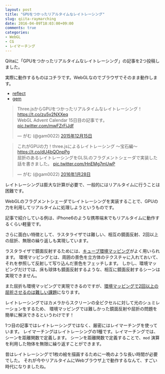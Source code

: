 ```yaml
---
layout: post
title: "GPUをつかったリアルタイムなレイトレーシング"
slug: qiita-raymarching
date: 2016-04-09T18:03:00+09:00
comments: true
categories: 
- WebGL
- CG
- レイマーチング
---
```


Qiitaに「GPUをつかったリアルタイムなレイトレーシング」の記事を2つ投稿しました。

実際に動作するものはコチラです。WebGLなのでブラウザでそのまま動作します。

- [reflect](http://gam0022.net/webgl/#raymarching_reflect)
- [gem](http://gam0022.net/webgl/#raytracing_gem)

<blockquote class="twitter-tweet" data-lang="ja"><p lang="ja" dir="ltr">Three.jsからGPUをつかったリアルタイムなレイトレーシング！<a href="https://t.co/zu5v2NXXeq">https://t.co/zu5v2NXXeq</a><br>WebGL Advent Calendar 15日目の記事です。 <a href="https://t.co/mwFZrFjJdf">pic.twitter.com/mwFZrFjJdf</a></p>&mdash; がむ (@gam0022) <a href="https://twitter.com/gam0022/status/676564561034481664">2015年12月15日</a></blockquote>
<script async src="//platform.twitter.com/widgets.js" charset="utf-8"></script>

<blockquote class="twitter-tweet" data-lang="ja"><p lang="ja" dir="ltr">これがGPUの力！three.jsによるレイトレーシング 〜宝石編〜<a href="https://t.co/dU4bQOnpPg">https://t.co/dU4bQOnpPg</a><br>屈折のあるレイトレーシングをGLSLのフラグメントシェーダで実装した話を書きました。 <a href="https://t.co/HnEMg7mUwP">pic.twitter.com/HnEMg7mUwP</a></p>&mdash; がむ (@gam0022) <a href="https://twitter.com/gam0022/status/692856764081897472">2016年1月28日</a></blockquote>
<script async src="//platform.twitter.com/widgets.js" charset="utf-8"></script>

レイトレーシングは膨大な計算が必要で、一般的にはリアルタイムに行うことは困難です。

WebGLのフラグメントシェーダでレイトレーシングを実装することで、GPUの力を利用してリアルタイムに処理しようというものです。

記事で紹介している例は、iPhone6のような携帯端末でもリアルタイムに動作するくらい軽量です。

さらに面白い特徴として、ラスタライザでは難しい、相互の鏡面反射、2回以上の屈折、無限の繰り返しも実現しています。

ラスタライザで鏡面反射するためには、[キューブ環境マッピング](https://wgld.org/d/webgl/w044.html)がよく用いられます。
環境マッピングとは、周囲の景色を立方体のテクスチャに入れておいて、それを参照して反射して写り込んだ景色をフェッチします。
しかし、環境マッピングだけでは、床も球体も鏡面反射するような、相互に鏡面反射するシーンは実現できません。

また屈折も環境マッピングで実現できるのですが、[環境マッピングで2回以上の屈折させるのは難しい課題](http://www.4gamer.net/games/032/G003263/20130207052/)になります。

レイトレーシングではカメラからスクリーンの全ピクセルに対して光のシュミレーションをするため、
環境マッピングでは難しかった鏡面反射や屈折の問題を簡単に解決できるというわけです！

1つ目の記事ではレイトレーシングではなく、厳密にはレイマーチングを使っています。
レイマーチングはレイトレーシングの1種です。レイマーチングでは、シーンを距離関数で定義します。
シーンを距離関数で定義することで、`mod` 演算を利用した物体を無限に繰り返すことができます。

昔はレイトレーシングで1枚の絵を描画するために一晩のような長い時間が必要でした。
それが今やリアルタイムにWebブラウザ上で動作するなんて、すごい時代になりましたね。

